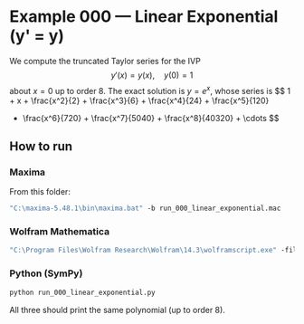 # Example 000 — Linear Exponential (y' = y)

We compute the truncated Taylor series for the IVP
$$
y'(x) = y(x),\quad y(0)=1
$$
about $x=0$ up to order 8. The exact solution is $y=e^x$, whose series is
$$
1 + x + \frac{x^2}{2} + \frac{x^3}{6} + \frac{x^4}{24} + \frac{x^5}{120}
+ \frac{x^6}{720} + \frac{x^7}{5040} + \frac{x^8}{40320} + \cdots
$$

## How to run

### Maxima
From this folder:
```bat
"C:\maxima-5.48.1\bin\maxima.bat" -b run_000_linear_exponential.mac
````

### Wolfram Mathematica

```bat
"C:\Program Files\Wolfram Research\Wolfram\14.3\wolframscript.exe" -file run_000_linear_exponential.wl
```

### Python (SymPy)

```bat
python run_000_linear_exponential.py
```

All three should print the same polynomial (up to order 8).
